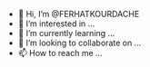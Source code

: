 - 👋 Hi, I’m @FERHATKOURDACHE
- 👀 I’m interested in ...
- 🌱 I’m currently learning ...
- 💞️ I’m looking to collaborate on ...
- 📫 How to reach me ...

<!---
FERHATKOURDACHE/FERHATKOURDACHE is a ✨ special ✨ repository because its `README.md` (this file) appears on your GitHub profile.
You can click the Preview link to take a look at your changes.
--->
